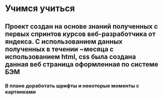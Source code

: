 # Учимся учиться
## Проект создан на основе знаний полученных с первых спринтов курсов веб-разработчика от яндекса. С использованием данных полученных в течении ~месяца с использованием html, css была создана данная веб страница оформленная по системе БЭМ
### В плане доработать шрифты и некоторые моменты с картинками